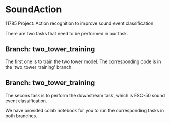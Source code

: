 # SoundAction
11785 Project: Action recognition to improve sound event classification

There are two tasks that need to be performed in our task.

## Branch: two_tower_training

The first one is to train the two tower model. The corresponding code is in the 'two_tower_training' branch.

## Branch: two_tower_training

The secons task is to perform the downstream task, which is ESC-50 sound event classification.

We have provided colab notebook for you to run the corresponding tasks in both branches.
